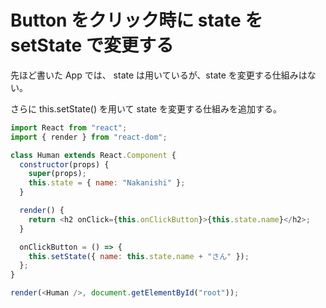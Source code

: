 # Button をクリック時に state をsetState で変更する

先ほど書いた App では、 state は用いているが、state を変更する仕組みはない。

さらに this.setState() を用いて state を変更する仕組みを追加する。

```js
import React from "react";
import { render } from "react-dom";

class Human extends React.Component {
  constructor(props) {
    super(props);
    this.state = { name: "Nakanishi" };
  }

  render() {
    return <h2 onClick={this.onClickButton}>{this.state.name}</h2>;
  }

  onClickButton = () => {
    this.setState({ name: this.state.name + "さん" });
  };
}

render(<Human />, document.getElementById("root"));

```
